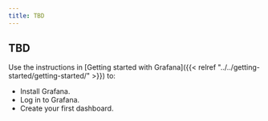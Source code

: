 ```yaml
---
title: TBD
---
```


## TBD

Use the instructions in [Getting started with Grafana]({{< relref "../../getting-started/getting-started/" >}}) to:

- Install Grafana.
- Log in to Grafana.
- Create your first dashboard.
